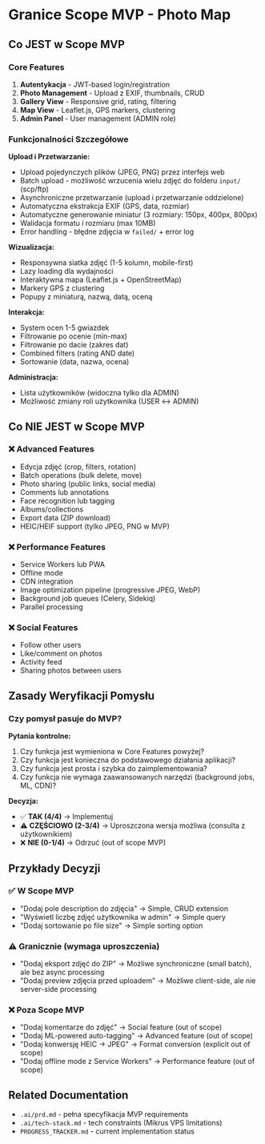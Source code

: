 # Granice Scope MVP - Photo Map

## Co JEST w Scope MVP

### Core Features
1. **Autentykacja** - JWT-based login/registration
2. **Photo Management** - Upload z EXIF, thumbnails, CRUD
3. **Gallery View** - Responsive grid, rating, filtering
4. **Map View** - Leaflet.js, GPS markers, clustering
5. **Admin Panel** - User management (ADMIN role)

### Funkcjonalności Szczegółowe

**Upload i Przetwarzanie:**
- Upload pojedynczych plików (JPEG, PNG) przez interfejs web
- Batch upload - możliwość wrzucenia wielu zdjęć do folderu `input/` (scp/ftp)
- Asynchroniczne przetwarzanie (upload i przetwarzanie oddzielone)
- Automatyczna ekstrakcja EXIF (GPS, data, rozmiar)
- Automatyczne generowanie miniatur (3 rozmiary: 150px, 400px, 800px)
- Walidacja formatu i rozmiaru (max 10MB)
- Error handling - błędne zdjęcia w `failed/` + error log

**Wizualizacja:**
- Responsywna siatka zdjęć (1-5 kolumn, mobile-first)
- Lazy loading dla wydajności
- Interaktywna mapa (Leaflet.js + OpenStreetMap)
- Markery GPS z clustering
- Popupy z miniaturą, nazwą, datą, oceną

**Interakcja:**
- System ocen 1-5 gwiazdek
- Filtrowanie po ocenie (min-max)
- Filtrowanie po dacie (zakres dat)
- Combined filters (rating AND date)
- Sortowanie (data, nazwa, ocena)

**Administracja:**
- Lista użytkowników (widoczna tylko dla ADMIN)
- Możliwość zmiany roli użytkownika (USER ↔ ADMIN)

## Co NIE JEST w Scope MVP

### ❌ Advanced Features
- Edycja zdjęć (crop, filters, rotation)
- Batch operations (bulk delete, move)
- Photo sharing (public links, social media)
- Comments lub annotations
- Face recognition lub tagging
- Albums/collections
- Export data (ZIP download)
- HEIC/HEIF support (tylko JPEG, PNG w MVP)

### ❌ Performance Features
- Service Workers lub PWA
- Offline mode
- CDN integration
- Image optimization pipeline (progressive JPEG, WebP)
- Background job queues (Celery, Sidekiq)
- Parallel processing

### ❌ Social Features
- Follow other users
- Like/comment on photos
- Activity feed
- Sharing photos between users

## Zasady Weryfikacji Pomysłu

### Czy pomysł pasuje do MVP?

**Pytania kontrolne:**
1. Czy funkcja jest wymieniona w Core Features powyżej?
2. Czy funkcja jest konieczna do podstawowego działania aplikacji?
3. Czy funkcja jest prosta i szybka do zaimplementowania?
4. Czy funkcja nie wymaga zaawansowanych narzędzi (background jobs, ML, CDN)?

**Decyzja:**
- ✅ **TAK (4/4)** → Implementuj
- ⚠️ **CZĘŚCIOWO (2-3/4)** → Uproszczona wersja możliwa (consulta z użytkownikiem)
- ❌ **NIE (0-1/4)** → Odrzuć (out of scope MVP)

## Przykłady Decyzji

### ✅ W Scope MVP
- "Dodaj pole description do zdjęcia" → Simple, CRUD extension
- "Wyświetl liczbę zdjęć użytkownika w admin" → Simple query
- "Dodaj sortowanie po file size" → Simple sorting option

### ⚠️ Granicznie (wymaga uproszczenia)
- "Dodaj eksport zdjęć do ZIP" → Możliwe synchroniczne (small batch), ale bez async processing
- "Dodaj preview zdjęcia przed uploadem" → Możliwe client-side, ale nie server-side processing

### ❌ Poza Scope MVP
- "Dodaj komentarze do zdjęć" → Social feature (out of scope)
- "Dodaj ML-powered auto-tagging" → Advanced feature (out of scope)
- "Dodaj konwersję HEIC → JPEG" → Format conversion (explicit out of scope)
- "Dodaj offline mode z Service Workers" → Performance feature (out of scope)

## Related Documentation

- `.ai/prd.md` - pełna specyfikacja MVP requirements
- `.ai/tech-stack.md` - tech constraints (Mikrus VPS limitations)
- `PROGRESS_TRACKER.md` - current implementation status
